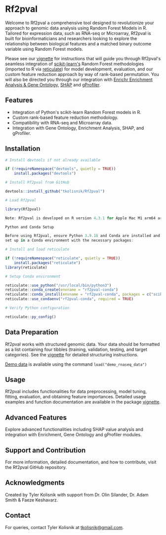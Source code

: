 # Rf2pval

Welcome to Rf2pval a comprehensive tool designed to revolutionize your approach to genomic data analysis using Random Forest Models in R. Tailored for expression data, such as RNA-seq or Microarray, Rf2pval is built for bioinformaticians and researchers looking to explore the relationship between biological features and a matched binary outcome variable using Random Forest models. 

Please see our [vignette](https://github.com/tkolisnik/Rf2pval/blob/main/vignettes/Rf2pval-vignette.pdf) for instructions that will guide you through Rf2pval's seamless integration of [scikit-learn's](https://scikit-learn.org/stable/common_pitfalls.html) Random Forest methodologies (imported to R via [reticulate](https://rstudio.github.io/reticulate/)) for model development, evaluation, and our custom feature reduction approach by way of rank-based permutation. You will also be directed you through our integration with [Enrichr Enrichment Analysis & Gene Ontology](https://maayanlab.cloud/Enrichr/), [SHAP](https://shap.readthedocs.io/en/latest/) and [gProfiler](https://biit.cs.ut.ee/gprofiler/gost).

## Features

- Integration of Python's scikit-learn Random Forest models in R.
- Custom rank-based feature reduction methodology.
- Compatibility with RNA-seq and Microarray data.
- Integration with Gene Ontology, Enrichment Analysis, SHAP, and gProfiler.

## Installation

```r
# Install devtools if not already available

if (!requireNamespace("devtools", quietly = TRUE))
    install.packages("devtools")

# Install Rf2pval from GitHub

devtools::install_github("tkolisnik/Rf2pval")

# Load Rf2pval

library(Rf2pval)

Note: Rf2pval is developed on R version 4.3.1 for Apple Mac M1 arm64 architecture.

Python and Conda Setup

Before using Rf2pval, ensure Python 3.9.18 and Conda are installed and
set up in a Conda environment with the necessary packages:

# Install and load reticulate

if (!requireNamespace("reticulate", quietly = TRUE))
    install.packages("reticulate")
library(reticulate)

# Setup Conda environment

reticulate::use_python("/usr/local/bin/python3")
reticulate::conda_create(envname = "rf2pval-conda")
reticulate::conda_install(envname = "rf2pval-conda", packages = c("scikit-learn", "numpy", "shap"))
reticulate::use_condaenv("rf2pval-conda", required = TRUE)

# Verify Python configuration

reticulate::py_config()
```

## Data Preparation

Rf2pval works with structured genomic data. Your data should be formatted as a list containing four tibbles (training, validation, testing, and target categories). See the [vignette](https://github.com/tkolisnik/Rf2pval/blob/main/vignettes/Rf2pval-vignette.pdf) for detailed structuring instructions.

[Demo data](https://github.com/tkolisnik/Rf2pval/blob/main/data/demo_rnaseq_data.RData) is available using the command <code>load("demo_rnaseq_data")</code>

## Usage

Rf2pval includes functionalities for data preprocessing, model tuning, fitting, evaluation, and obtaining feature importances. Detailed usage examples and function documentation are available in the package [vignette](https://github.com/tkolisnik/Rf2pval/blob/main/vignettes/Rf2pval-vignette.pdf).

## Advanced Features

Explore advanced functionalities including SHAP value analysis and integration with Enrichment, Gene Ontology and gProfiler modules.

## Support and Contribution

For more information, detailed documentation, and how to contribute, visit the Rf2pval GitHub repository.

## Acknowledgments

Created by Tyler Kolisnik with support from Dr. Olin Silander, Dr. Adam Smith & Faeze Keshavarz.

## Contact

For queries, contact Tyler Kolisnik at tkolisnik@gmail.com.
